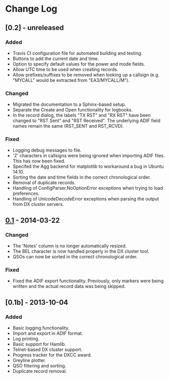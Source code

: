 # Change Log

## [0.2] - unreleased
### Added
- Travis CI configuration file for automated building and testing.
- Buttons to add the current date and time.
- Option to specify default values for the power and mode fields.
- Allow UTC time to be used when creating records.
- Allow prefixes/suffixes to be removed when looking up a callsign (e.g. "MYCALL" would be extracted from "EA3/MYCALL/M").

### Changed
- Migrated the documentation to a Sphinx-based setup.
- Separate the Create and Open functionality for logbooks.
- In the record dialog, the labels "TX RST" and "RX RST" have been changed to "RST Sent" and "RST Received". The underlying ADIF field names remain the same (RST_SENT and RST_RCVD).

### Fixed
- Logging debug messages to file.
- 'Z' characters in callsigns were being ignored when importing ADIF files. This has now been fixed.
- Specifed the Agg backend for matplotlib to workaround a bug in Ubuntu 14.10.
- Sorting the date and time fields in the correct chronological order.
- Removal of duplicate records.
- Handling of ConfigParser.NoOptionError exceptions when trying to load preferences.
- Handling of UnicodeDecodeError exceptions when parsing the output from DX cluster servers.

## [0.1] - 2014-03-22

### Changed
- The 'Notes' column is no longer automatically resized.
- The BEL character is now handled properly in the DX cluster tool.
- QSOs can now be sorted in the correct chronological order.

### Fixed
- Fixed the ADIF export functionality. Previously, only markers were being written and the actual record data was being skipped.

## [0.1b] - 2013-10-04

### Added
- Basic logging functionality.
- Import and export in ADIF format.
- Log printing.
- Basic support for Hamlib.
- Telnet-based DX cluster support.
- Progress tracker for the DXCC award.
- Greyline plotter.
- QSO filtering and sorting.
- Duplicate record removal.

[unreleased]: https://github.com/ctjacobs/pyqso/compare/v0.1...HEAD
[0.1]: https://github.com/ctjacobs/pyqso/compare/v0.1b...v0.1

